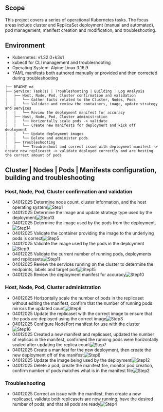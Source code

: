 ## Scope
This project covers a series of operational Kubernetes tasks. The focus areas include cluster and ReplicaSet deployment (manual and automated), pod management, manifest creation and modification, and troubleshooting.

## Environment
- Kubernetes: v1.32.0+k3s1
- kubectl for CLI management and troubleshooting
- Operating System: Alpine Linux 3.16.9
- YAML manifests both authored manually or provided and then corrected during troubleshooting

```
├── README.md
├── Service: Task(s) | Troubleshooting | Building | Log Analysis
│   ├── Host, Node, Pod, Cluster confirmation and validation
|   |   └── Gather facts related to the Cluster, Nodes, Pods
|   |   └── Validate and review the containers, image, update strategy and services
|   |   └── Review the deployment manifest for accuracy
│   ├── Host, Node, Pod, Cluster administration
|   |   └── Horizontally scale pods -> validate
|   |   └── Create new manifests for deployment and kick off deployment
|   |   └── Update deployment images
|   |   └── Delete and administer pods
│   ├── Troubleshooting
|   |   └── Troubleshoot and correct issue with deployment manifest -> create new replicaset -> validate deployed correctly and are hosting the correct amount of pods
```
## Cluster | Nodes | Pods | Manifests configuration, building and troubleshooting

### Host, Node, Pod, Cluster confirmation and validation
- 04012025 Determine node count, cluster information, and the host operating system![Step1](images/step1.jpg)
- 04012025 Determine the image and update strategy type used by the deployment![Step13](images/step13.jpg)
- 04012025 Determine the image used by the pods from the deployment.![Step14](images/step14.jpg)
- 04012025 Validate the container providing the image to the underlying pods is correct![Step5](images/step5.jpg)
- 04012025 Validate the image used by the pods in the deployment![Step9](images/step9.jpg)
- 04012025 Validate the current number of running pods, deployments and replicasets![Step11](images/step11.jpg)
- 04012025 Review the services running on the cluster to determine the endpoints, labels and target port![Step15](images/step15.jpg)
- 04012025 Review the deployment manifest for accuracy![Step10](images/step10.jpg)

### Host, Node, Pod, Cluster administration
- 04012025 Horizontally scale the number of pods in the replicaset without editing the manifest, confirm that the number of running pods mirrors the updated count![Step6](images/step6.jpg)
- 04012025 Update the replicaset with the correct image to ensure that the pods are deployed using the correct image![Step3](images/step3.jpg)
- 04012025 Configure NodePort manifest for use with the cluster ![Step16](images/step16.jpg)
- 04012025 Created a new manifest and replicaset, updated the number of replicas in the manifest, confirmed the running pods were horizontally scaled after updating the replica count![Step7](images/step7.jpg)
- 04012025 Create a manifest for the new deployment, then create the new deployment off of the manifest![Step8](images/step8.jpg)
- 04012025 Update the image being used by the deployment![Step12](images/step12.jpg)
- 04012025 Delete a pod, create the manifest file, monitor pod creation, confirm number of pods matches what is in the manifest file![Step2](images/step2.jpg)

### Troubleshooting
- 04012025 Correct an issue with the manifest, then create a new replicaset, validate both replicasets are now running, have the desired number of pods, and that all pods are ready![Step4](images/step4.jpg)
